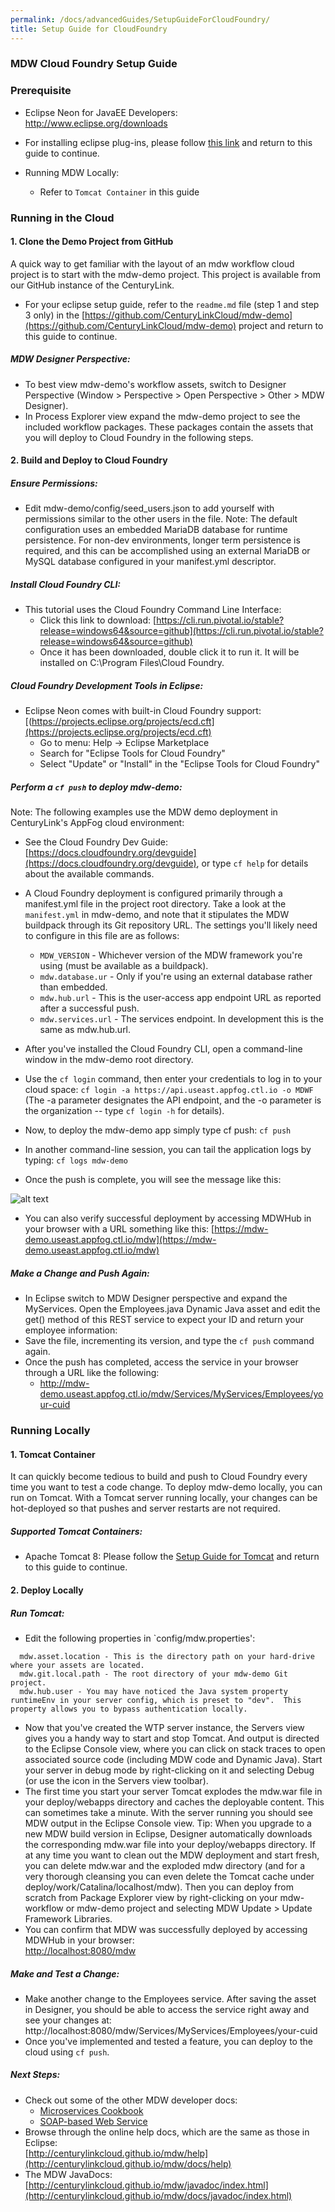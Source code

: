 ```yaml
---
permalink: /docs/advancedGuides/SetupGuideForCloudFoundry/
title: Setup Guide for CloudFoundry
---
```


### MDW Cloud Foundry Setup Guide

### Prerequisite
 - Eclipse Neon for JavaEE Developers:  
   http://www.eclipse.org/downloads
   
 - For installing eclipse plug-ins, please follow [this link](../InstallEclipsePluginsGuide/) and return to this guide to continue.
       
 - Running MDW Locally:
     - Refer to `Tomcat Container` in this guide 
 
### Running in the Cloud

#### 1. Clone the Demo Project from GitHub

A quick way to get familiar with the layout of an mdw workflow cloud project is to start with the mdw-demo project. This project is available from our GitHub instance of the CenturyLink.
- For your eclipse setup guide, refer to the `readme.md` file (step 1 and step 3 only) in the [https://github.com/CenturyLinkCloud/mdw-demo](https://github.com/CenturyLinkCloud/mdw-demo) project and return to this guide to continue. 

##### MDW Designer Perspective:
-	To best view mdw-demo's workflow assets, switch to Designer Perspective (Window > Perspective > Open Perspective > Other > MDW Designer).
-	In Process Explorer view expand the mdw-demo project to see the included workflow packages.  These packages contain the assets that you will deploy to Cloud Foundry in the following steps.

#### 2. Build and Deploy to Cloud Foundry

##### Ensure Permissions:
-	Edit mdw-demo/config/seed_users.json to add yourself with permissions similar to the other users in the file.  Note: The default configuration uses an embedded MariaDB database for runtime persistence.  For non-dev environments, longer term persistence is required, and this can be accomplished using an external MariaDB or MySQL database configured in your manifest.yml descriptor.

##### Install Cloud Foundry CLI:
-	This tutorial uses the Cloud Foundry Command Line Interface:     
    - Click this link to download: [https://cli.run.pivotal.io/stable?release=windows64&source=github](https://cli.run.pivotal.io/stable?release=windows64&source=github)
    - Once it has been downloaded, double click it to run it. It will be installed on C:\Program Files\Cloud Foundry.

##### Cloud Foundry Development Tools in Eclipse:
-	Eclipse Neon comes with built-in Cloud Foundry support: [(https://projects.eclipse.org/projects/ecd.cft](https://projects.eclipse.org/projects/ecd.cft)    
    - Go to menu: Help -> Eclipse Marketplace
    - Search for "Eclipse Tools for Cloud Foundry"
    - Select "Update" or "Install" in the "Eclipse Tools for Cloud Foundry" 

##### Perform a `cf push` to deploy mdw-demo:
Note: The following examples use the MDW demo deployment in CenturyLink's AppFog cloud environment:
-   See the Cloud Foundry Dev Guide: [https://docs.cloudfoundry.org/devguide](https://docs.cloudfoundry.org/devguide), or type `cf help` for details about the available commands. 
-	A Cloud Foundry deployment is configured primarily through a manifest.yml file in the project root directory.  Take a look at the `manifest.yml` in mdw-demo, and note that it stipulates the MDW buildpack through its Git repository URL.  The settings you'll likely need to configure in this file are as follows:
    - `MDW_VERSION` - Whichever version of the MDW framework you're using (must be available as a buildpack).
    - `mdw.database.ur` - Only if you're using an external database rather than embedded.
    - `mdw.hub.url` - This is the user-access app endpoint URL as reported after a successful push.  
    - `mdw.services.url` - The services endpoint.  In development this is the same as mdw.hub.url.

-	After you've installed the Cloud Foundry CLI, open a command-line window in the mdw-demo root directory.  
-   Use the `cf login` command, then enter your credentials to log in to your cloud space:
    `cf login -a https://api.useast.appfog.ctl.io -o MDWF` (The -a parameter designates the API endpoint, and the -o parameter is the organization -- type `cf login -h` for details).
        
-	Now, to deploy the mdw-demo app simply type cf push: `cf push`
-	In another command-line session, you can tail the application logs by typing: `cf logs mdw-demo`
-	Once the push is complete, you will see the message like this:

   ![alt text](../images/commanLineDeployment.png "commanLineDeployment")
    
-  You can also verify successful deployment by accessing MDWHub in your browser with a URL something like this: 
   [https://mdw-demo.useast.appfog.ctl.io/mdw](https://mdw-demo.useast.appfog.ctl.io/mdw)

##### Make a Change and Push Again:
-	In Eclipse switch to MDW Designer perspective and expand the MyServices.  Open the Employees.java Dynamic Java asset and edit the get() method of this REST service to expect your ID and return your employee information:
-	Save the file, incrementing its version, and type the `cf push` command again.
-	Once the push has completed, access the service in your browser through a URL like the following: 
     - http://mdw-demo.useast.appfog.ctl.io/mdw/Services/MyServices/Employees/your-cuid

### Running Locally
#### 1. Tomcat Container

It can quickly become tedious to build and push to Cloud Foundry every time you want to test a code change.  To deploy mdw-demo locally, you can run on Tomcat.  With a Tomcat server running locally, your changes can be hot-deployed so that pushes and server restarts are not required.

##### Supported Tomcat Containers:
-	Apache Tomcat 8: Please follow the [Setup Guide for Tomcat](../SetupGuideForTomcat/) and return to this guide to continue.                             
 
#### 2. Deploy Locally

##### Run Tomcat:
-	Edit the following properties in `config/mdw.properties':
```
  mdw.asset.location - This is the directory path on your hard-drive where your assets are located.     
  mdw.git.local.path - The root directory of your mdw-demo Git project.     
  mdw.hub.user - You may have noticed the Java system property runtimeEnv in your server config, which is preset to "dev".  This property allows you to bypass authentication locally.  
```
-	Now that you've created the WTP server instance, the Servers view gives you a handy way to start and stop Tomcat.  And output is directed to the Eclipse Console view, where you can click on stack traces to open associated source code (including MDW code and Dynamic Java).  Start your server in debug mode by right-clicking on it and selecting Debug (or use the icon in the Servers view toolbar).
-	The first time you start your server Tomcat explodes the mdw.war file in your deploy/webapps directory and caches the deployable content.  This can sometimes take a minute.  With the server running you should see MDW output in the Eclipse Console view.
Tip: When you upgrade to a new MDW build version in Eclipse, Designer automatically downloads the corresponding mdw.war file into your deploy/webapps directory.  If at any time you want to clean out the MDW deployment and start fresh, you can delete mdw.war and the exploded mdw directory (and for a very thorough cleansing you can even delete the Tomcat cache under deploy/work/Catalina/localhost/mdw).  Then you can deploy from scratch from Package Explorer view by right-clicking on your mdw-workflow or mdw-demo project and selecting MDW Update > Update Framework Libraries.
-	You can confirm that MDW was successfully deployed by accessing MDWHub in your browser:                          
  [http://localhost:8080/mdw](http://localhost:8080/mdw)

##### Make and Test a Change:
-	Make another change to the Employees service.  After saving the asset in Designer, you should be able to access the service right away and see your changes at:                                             
  http://localhost:8080/mdw/Services/MyServices/Employees/your-cuid
-	Once you've implemented and tested a feature, you can deploy to the cloud using `cf push`.

##### Next Steps:
-	Check out some of the other MDW developer docs:       
    - [Microservices Cookbook](../MicroservicesCookbook/)            
    - [SOAP-based Web Service](../SOAPService/)
-	Browse through the online help docs, which are the same as those in Eclipse:                             
 	  [http://centurylinkcloud.github.io/mdw/help](http://centurylinkcloud.github.io/mdw/docs/help)
-	The MDW JavaDocs:                                                     
      [http://centurylinkcloud.github.io/mdw/javadoc/index.html](http://centurylinkcloud.github.io/mdw/docs/javadoc/index.html)
